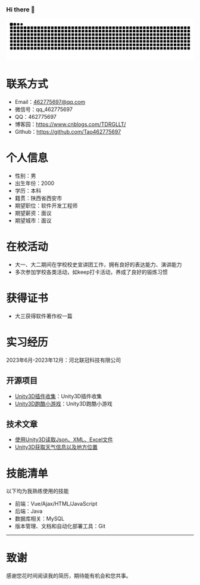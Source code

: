 ### Hi there 👋

  
<p align="center">
  <img src="https://github.com/xindoo/xindoo/blob/output/github-contribution-grid-snake.svg"/>
</p>	



# 联系方式

- Email：462775697@qq.com
- 微信号：qq_462775697
- QQ：462775697
- 博客园：https://www.cnblogs.com/TDRGLLT/
- Github：https://github.com/Tao462775697

# 个人信息
 
 - 性别：男
 - 出生年份：2000 
 - 学历：本科
 - 籍贯：陕西省西安市
 - 期望职位：软件开发工程师
 - 期望薪资：面议
 - 期望城市：面议

# 在校活动
 - 大一、大二期间在学校校史宣讲团工作，拥有良好的表达能力、演讲能力
 - 多次参加学校各类活动，如keep打卡活动，养成了良好的锻炼习惯

# 获得证书
 - 大三获得软件著作权一篇

# 实习经历
  2023年6月-2023年12月：河北联冠科技有限公司 
  
## 开源项目

  - [Unity3D插件收集](https://github.com/764424567/Unity-plugin)：Unity3D插件收集
  - [Unity3D跑酷小游戏](https://github.com/764424567/Game_Parkour)：Unity3D跑酷小游戏

## 技术文章

- [使用Unity3D读取Json、XML、Excel文件](https://blog.csdn.net/q764424567/article/details/105976564)
- [Unity3D获取天气信息以及地方位置](https://blog.csdn.net/q764424567/article/details/105999041)
    
    
# 技能清单

以下均为我熟练使用的技能
- 前端：Vue/Ajax/HTML/JavaScript
- 后端：Java
- 数据库相关：MySQL
- 版本管理、文档和自动化部署工具：Git
      
---      
# 致谢
感谢您花时间阅读我的简历，期待能有机会和您共事。
      





<!--
**Tao0707/Tao0707** is a ✨ _special_ ✨ repository because its `README.md` (this file) appears on your GitHub profile.

Here are some ideas to get you started:

- 🔭 I’m currently working on ...
- 🌱 I’m currently learning ...
- 👯 I’m looking to collaborate on ...
- 🤔 I’m looking for help with ...
- 💬 Ask me about ...
- 📫 How to reach me: ...
- 😄 Pronouns: ...
- ⚡ Fun fact: ...
-->
